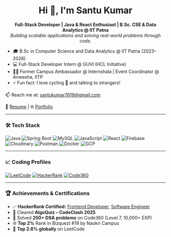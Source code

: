 <h1 align="center">Hi 👋, I'm Santu Kumar</h1>
<p align="center">
  <strong>Full-Stack Developer | Java & React Enthusiast | B.Sc. CSE & Data Analytics @ IIT Patna</strong><br>
  <i>Building scalable applications and solving real-world problems through code.</i>
</p>

- 🎓 B.Sc in Computer Science and Data Analytics @ IIT Patna (2023–2026)
- 💻 Full-Stack Developer Intern @ GUVI (HCL Initiative)
- 🧑‍🏫 Former Campus Ambassador @ Internshala | Event Coordinator @ Anwesha, IITP
- ⚡ Fun fact: I love cycling 🚴 and talking to strangers!

📫 Reach me at: [santukumar7619@gmail.com](mailto:santukumar7619@gmail.com)

📄 [Resume](https://drive.google.com/file/d/1BcWLhLWIZ-eT6hMf1nn912OFXM4jS6XS/view) | 🌐 [Portfolio](https://my-portfolio-chi-rose-78.vercel.app/)

---

### 🛠 Tech Stack

![Java](https://img.shields.io/badge/Java-%23ED8B00.svg?style=for-the-badge&logo=java&logoColor=white)
![Spring Boot](https://img.shields.io/badge/Spring%20Boot-6DB33F?style=for-the-badge&logo=spring-boot&logoColor=white)
![MySQL](https://img.shields.io/badge/MySQL-00758F?style=for-the-badge&logo=mysql&logoColor=white)
![JavaScript](https://img.shields.io/badge/JavaScript-F7DF1E?style=for-the-badge&logo=javascript&logoColor=black)
![React](https://img.shields.io/badge/React-20232A?style=for-the-badge&logo=react&logoColor=61DAFB)
![Firebase](https://img.shields.io/badge/Firebase-FFCA28?style=for-the-badge&logo=firebase&logoColor=black)
![Cloudinary](https://img.shields.io/badge/Cloudinary-3448C5?style=for-the-badge&logo=cloudinary&logoColor=white)
![Postman](https://img.shields.io/badge/Postman-FF6C37?style=for-the-badge&logo=postman&logoColor=white)
![Docker](https://img.shields.io/badge/Docker-2496ED?style=for-the-badge&logo=docker&logoColor=white)
![GCP](https://img.shields.io/badge/GCP-4285F4?style=for-the-badge&logo=google-cloud&logoColor=white)

---

### 📈 Coding Profiles

[![LeetCode](https://img.shields.io/badge/LeetCode-FFA116?style=for-the-badge&logo=leetcode&logoColor=black)](https://leetcode.com/u/santukumar7619/)
[![HackerRank](https://img.shields.io/badge/HackerRank-2EC866?style=for-the-badge&logo=HackerRank&logoColor=white)](https://www.hackerrank.com/santukumar7619)
[![Code360](https://img.shields.io/badge/Code360-orange?style=for-the-badge)](https://www.naukri.com/code360/profile/5e2c8886-59a2-4393-943b-773290a29342)

---

### 🏆 Achievements & Certifications

- ✅ **HackerRank Certified:** [Frontend Developer](https://www.hackerrank.com/certificates/da3760ad50de), [Software Engineer](https://www.hackerrank.com/certificates/adfeeded7890)
- 🧠 Cleared **AlgoQuiz – CodeClash 2025**
- 🚀 Solved **250+ DSA problems** on Code360 (Level 7, 10,000+ EXP)
- 🌐 **Top 2%** Rank in Bizquezt #19 by Naukri Campus
- 🏅 **Top 2.6% globally** on LeetCode

 
